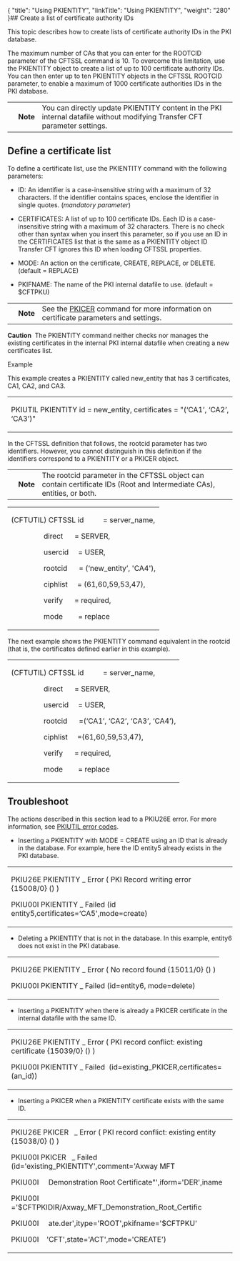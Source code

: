 {
    "title": "Using PKIENTITY",
    "linkTitle": "Using PKIENTITY",
    "weight": "280"
}## Create a list of certificate authority IDs

This topic describes how to create lists of certificate authority IDs in the PKI database.

The maximum number of CAs that you can enter for the ROOTCID parameter of the CFTSSL command is 10. To overcome this limitation, use the PKIENTITY object to create a list of up to 100 certificate authority IDs. You can then enter up to ten PKIENTITY objects in the CFTSSL ROOTCID parameter, to enable a maximum of 1000 certificate authorities IDs in the PKI database.

<table data-cellpadding="0" data-cellspacing="0">
<tbody>
<tr class="odd">
<td data-valign="top"></td>
<td data-valign="top"><span><strong>Note</strong></span></td>
<td data-mc-autonum="&lt;b&gt;Note&lt;/b&gt;" data-valign="top">You can directly update PKIENTITY content in the PKI internal datafile without modifying Transfer CFT parameter settings.</td>
</tr>
</tbody>
</table>

## Define a certificate list

To define a certificate list, use the PKIENTITY command with the following parameters:

-   ID: An identifier is a case-insensitive string with a maximum of 32 characters. If the identifier contains spaces, enclose the identifier in single quotes. (*mandatory* *parameter*)
-   CERTIFICATES: A list of up to 100 certificate IDs. Each ID is a case-insensitive string with a maximum of 32 characters. There is no check other than syntax when you insert this parameter, so if you use an ID in the CERTIFICATES list that is the same as a PKIENTITY object ID Transfer CFT ignores this ID when loading CFTSSL properties.  
-   MODE: An action on the certificate, CREATE, REPLACE, or DELETE. (default = REPLACE)
-   PKIFNAME: The name of the PKI internal datafile to use. (default = $CFTPKU)

<table data-cellpadding="0" data-cellspacing="0">
<tbody>
<tr class="odd">
<td data-valign="top"></td>
<td data-valign="top"><span><strong>Note</strong></span></td>
<td data-mc-autonum="&lt;b&gt;Note&lt;/b&gt;" data-valign="top">See the <a href="../using_the_pkicer_command">PKICER</a> command for more information on certificate parameters and settings.</td>
</tr>
</tbody>
</table>

**Caution**  The PKIENTITY command neither checks nor manages the existing certificates in the internal PKI internal datafile when creating a new certificates list.

Example

This example creates a PKIENTITY called new\_entity that has 3 certificates, CA1, CA2, and CA3.

<table data-cellspacing="0">
<tbody>
<tr class="odd">
<td><p>PKIUTIL PKIENTITY id = new_entity, certificates = "(‘CA1’, ‘CA2’, ‘CA3’)"</p></td>
</tr>
</tbody>
</table>

In the CFTSSL definition that follows, the rootcid parameter has two identifiers. However, you cannot distinguish in this definition if the identifiers correspond to a PKIENTITY or a PKICER object.

<table data-cellpadding="0" data-cellspacing="0">
<tbody>
<tr class="odd">
<td data-valign="top"></td>
<td data-valign="top"><span><strong>Note</strong></span></td>
<td data-mc-autonum="&lt;b&gt;Note&lt;/b&gt;" data-valign="top">The <span>rootcid </span>parameter in the CFTSSL object can contain certificate IDs (Root and Intermediate CAs), entities, or both.<br />
</td>
</tr>
</tbody>
</table>

<table data-cellspacing="0">
<tbody>
<tr class="odd">
<td><p>(CFTUTIL) CFTSSL id          = server_name,<br />
                 direct      = SERVER,</p>
<p>                 usercid     = USER,<br />
                 rootcid      = (‘new_entity’, 'CA4'),</p>
<p>                 ciphlist     = (61,60,59,53,47),</p>
<p>                 verify      = required,<br />
                 mode        = replace      </p></td>
</tr>
</tbody>
</table>

The next example shows the PKIENTITY command equivalent in the rootcid (that is, the certificates defined earlier in this example).

<table data-cellspacing="0">
<tbody>
<tr class="odd">
<td><p>(CFTUTIL) CFTSSL id          = server_name,<br />
                 direct      = SERVER,</p>
<p>                 usercid     = USER,<br />
                 rootcid      =(‘CA1’, ‘CA2’, ‘CA3’, ‘CA4’),</p>
<p>                 ciphlist     =(61,60,59,53,47),</p>
<p>                 verify      = required,<br />
                 mode        = replace      </p></td>
</tr>
</tbody>
</table>

## Troubleshoot

The actions described in this section lead to a PKIU26E error. For more information, see [PKIUTIL error codes](../../../../troubleshoot_intro/messages_and_error_codes_start_here/pkiutil_error_codes).

-   Inserting a PKIENTITY with MODE = CREATE using an ID that is already in the database. For example, here the ID entity5 already exists in the PKI database.

<table data-cellspacing="0">
<tbody>
<tr class="odd">
<td><p>PKIU26E PKIENTITY _ Error ( PKI Record writing error {15008/0} () )</p>
<p>PKIU00I PKIENTITY _ Failed (id entity5,certificates=‘CA5',mode=create)</p></td>
</tr>
</tbody>
</table>

-   Deleting a PKIENTITY that is not in the database. In this example, entity6 does not exist in the PKI database.

<table data-cellspacing="0">
<tbody>
<tr class="odd">
<td><p>PKIU26E PKIENTITY _ Error ( No record found {15011/0} () )</p>
<p>PKIU00I PKIENTITY _ Failed (id=entity6, mode=delete)</p></td>
</tr>
</tbody>
</table>

-   Inserting a PKIENTITY when there is already a PKICER certificate in the internal datafile with the same ID.

<table data-cellspacing="0">
<tbody>
<tr class="odd">
<td><p>PKIU26E PKIENTITY _ Error ( PKI record conflict: existing certificate {15039/0} () )</p>
<p>PKIU00I PKIENTITY _ Failed  (id=existing_PKICER,certificates=(an_id))</p></td>
</tr>
</tbody>
</table>

-   Inserting a PKICER when a PKIENTITY certificate exists with the same ID.

<table data-cellspacing="0">
<tbody>
<tr class="odd">
<td><p>PKIU26E PKICER   _ Error ( PKI record conflict: existing entity {15038/0} () )</p>
<p>PKIU00I PKICER   _ Failed  (id='existing_PKIENTITY',comment='Axway MFT </p>
<p>PKIU00I     Demonstration Root Certificate"',iform='DER',iname</p>
<p>PKIU00I   ='$CFTPKIDIR/Axway_MFT_Demonstration_Root_Certific</p>
<p>PKIU00I     ate.der',itype='ROOT',pkifname='$CFTPKU'</p>
<p>PKIU00I    'CFT',state='ACT',mode='CREATE')</p></td>
</tr>
</tbody>
</table>
